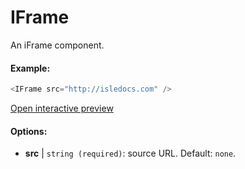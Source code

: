 # IFrame

An iFrame component.

#### Example:

``` js
<IFrame src="http://isledocs.com" />
``` 

[Open interactive preview](https://isle.heinz.cmu.edu/components/iframe/)

#### Options:

* __src__ | `string (required)`: source URL. Default: `none`.
